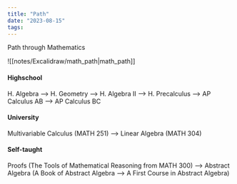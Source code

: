 ```yaml
---
title: "Path"
date: "2023-08-15"
tags:
---
```


Path through Mathematics

![[notes/Excalidraw/math_path|math_path]]

#### Highschool 
H. Algebra --> H. Geometry --> H. Algebra II --> H. Precalculus --> AP Calculus AB --> AP Calculus BC

#### University
Multivariable Calculus (MATH 251) --> Linear Algebra (MATH 304)

#### Self-taught
Proofs (The Tools of Mathematical Reasoning from MATH 300) --> Abstract Algebra (A Book of Abstract Algebra --> A First Course in Abstract Algebra)